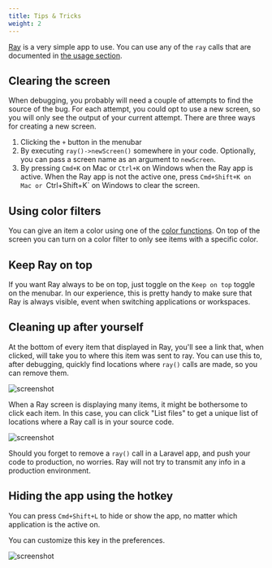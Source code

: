 ```yaml
---
title: Tips & Tricks
weight: 2
---
```


[Ray](https://myray.app) is a very simple app to use. You can use any of the `ray` calls that are documented in [the usage section](/docs/php/vanilla-php/usage).

## Clearing the screen

When debugging, you probably will need a couple of attempts to find the source of the bug. For each attempt, you could opt to use a new screen, so you will only see the output of your current attempt. There are three ways for creating a new screen.

1. Clicking the `+` button in the menubar
2. By executing `ray()->newScreen()` somewhere in your code. Optionally, you can pass a screen name as an argument to `newScreen`.
3. By pressing `Cmd+K` on Mac or `Ctrl+K` on Windows when the Ray app is active.  When the Ray app is not the active one, press `Cmd+Shift+K on Mac or `Ctrl+Shift+K` on Windows to clear the screen.

## Using color filters

You can give an item a color using one of the [color functions](/docs/php/vanilla-php/usage#using-colors). On top of the screen you can turn on a color filter to only see items with a specific color.

## Keep Ray on top

If you want Ray always to be on top, just toggle on the `Keep on top` toggle on the menubar. In our experience, this is pretty handy to make sure that Ray is always visible, event when switching applications or workspaces.

## Cleaning up after yourself

At the bottom of every item that displayed in Ray, you'll see a link that, when clicked, will take you to where this item was sent to ray. You can use this to, after debugging, quickly find locations where `ray()` calls are made, so you can remove them.

![screenshot](/screenshots/tips-1.png)

When a Ray screen is displaying many items, it might be bothersome to click each item. In this case, you can click "List files" to get a unique list of locations where a Ray call is in your source code.

![screenshot](/screenshots/tips-2.png)

Should you forget to remove a `ray()` call in a Laravel app, and push your code to production, no worries. Ray will not try to transmit any info in a production environment.

## Hiding the app using the hotkey

You can press `Cmd+Shift+L` to hide or show the app, no matter which application is the active on.

You can customize this key in the preferences.

![screenshot](/screenshots/shortcuts.png)
